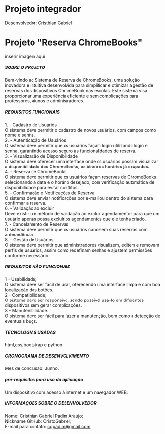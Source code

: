 # Projeto integrador
<p>Desenvolvedor: Cristhian Gabriel</p>
<h1>Projeto "Reserva ChromeBooks"</h1>

<p>inserir imagem aqui</p>

<h5>SOBRE O PROJETO</h5>
<p>Bem-vindo ao Sistema de Reserva de ChromeBooks, uma solução inovadora e intuitiva desenvolvida para simplificar e otimizar a gestão de reservas dos dispositivos ChromeBook nas escolas. Este sistema visa proporcionar uma experiência eficiente e sem complicações para professores, alunos e administradores.</p>

<h5>REQUISITOS FUNCIONAIS</h5>
1. - Cadastro de Usuários<br>
    O sistema deve permitir o cadastro de novos usuários, com campos como nome e senha.<br>
2. - Autenticação de Usuários<br>
    O sistema deve permitir que os usuários façam login utilizando login e senha, garantindo acesso seguro às funcionalidades de reserva.<br>
3. - Visualização de Disponibilidade<br>
    O sistema deve oferecer uma interface onde os usuários possam visualizar a disponibilidade dos ChromeBooks, exibindo os horários já ocupados.<br>
4. - Reserva de ChromeBooks<br>
    O sistema deve permitir que os usuários façam reservas de ChromeBooks selecionando a data e o horário desejado, com verificação automática de disponibilidade para evitar conflitos.<br>
5. - Confirmação e Notificações de Reserva<br>
    O sistema deve enviar notificações por e-mail ou dentro do sistema para confirmar a reserva.<br>
6. - Validação ao excluir<br>
    Deve existir um método de validação ao excluir agendamentos para que um usuário apenas possa excluir os agendamentos que ele tenha criado.<br>
7. - Cancelamento de Reservas<br>
    O sistema deve permitir que os usuários cancelem suas reservas com antecedência.<br>
8. - Gestão de Usuários<br>
    O sistema deve permitir que administradores visualizem, editem e removam perfis de usuários, assim como redefinam senhas e ajustem permissões conforme necessário.<br>


<h5>REQUISITOS NÃO FUNCIONAIS</h5>
1 - Usabilidade;<br>
    O sistema deve ser fácil de usar, oferecendo uma interface limpa e com boa localização dos botões.<br>
2 - Compatibilidade;<br>
    O sistema deve ser responsivo, sendo possível usa-lo em diferentes dispositivos sem gerar complicações.<br>
3 - Manutenibilidade.<br>
    O sistema deve ser fácil para fazer a manutenção, bem como a detecção de eventuais bugs.<br>

<h5>TECNOLOGIAS USADAS</h5>
<p>html,css,bootstrap e python.</p>

<h5>CRONOGRAMA DE DESENVOLVIMENTO</h5>
<p>Mês de conclusão: Junho.</p>

<h5>pré-requisitos para uso da aplicação</h5>
<p>Um dispositivo com acesso à internet e um navegador WEB.</p>

<h5>INFORMAÇÕES SOBRE O DESENVOLVEDOR</h5>
<p>Nome: Cristhian Gabriel Padim Araújo;<br>
Nickname GitHub: CristoGabriel;<br>
E-mail para contato: <a href="mailto:cgpadim@gmail.com">cgpadim@gmail.com</a>
</p>
